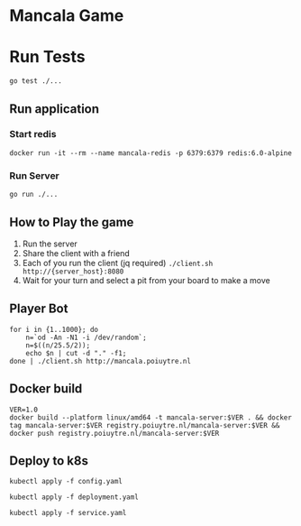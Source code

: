 # Mancala Game

# Run Tests
```
go test ./...
```

## Run application
### Start redis
```
docker run -it --rm --name mancala-redis -p 6379:6379 redis:6.0-alpine
```

### Run Server
```
go run ./...
```

## How to Play the game

1) Run the server
2) Share the client with a friend
3) Each of you run the client (jq required)
    ```./client.sh http://{server_host}:8080```
4) Wait for your turn and select a pit from your board to make a move 

## Player Bot
```
for i in {1..1000}; do 
    n=`od -An -N1 -i /dev/random`; 
    n=$((n/25.5/2)); 
    echo $n | cut -d "." -f1; 
done | ./client.sh http://mancala.poiuytre.nl
```


## Docker build
```
VER=1.0
docker build --platform linux/amd64 -t mancala-server:$VER . && docker tag mancala-server:$VER registry.poiuytre.nl/mancala-server:$VER && docker push registry.poiuytre.nl/mancala-server:$VER
```

## Deploy to k8s
```
kubectl apply -f config.yaml
```
```
kubectl apply -f deployment.yaml
```
```
kubectl apply -f service.yaml
```  
